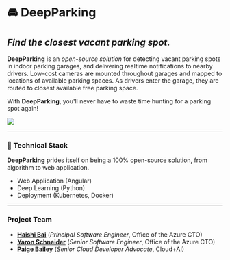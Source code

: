 # 🚘 DeepParking
## _Find the closest vacant parking spot._

**DeepParking** is an _open-source solution_ for detecting vacant parking spots in indoor parking garages, and delivering realtime notifications to nearby drivers. Low-cost cameras are mounted throughout garages and mapped to locations of available parking spaces. As drivers enter the garage, they are routed to closest available free parking space.

With **DeepParking**, you'll never have to waste time hunting for a parking spot again!

![](https://github.com/DeepParking/DeepParking/blob/master/img/garage_directions.jpg)

---------------------------

### 📖 Technical Stack

**DeepParking** prides itself on being a 100% open-source solution, from algorithm to web application.

* Web Application (Angular)
* Deep Learning (Python)
* Deployment (Kubernetes, Docker)

----------------------------
### Project Team

* [**Haishi Bai**](https://twitter.com/HaishiBai2010) (_Principal Software Engineer_, Office of the Azure CTO)
* [**Yaron Schneider**]() (_Senior Software Engineer_, Office of the Azure CTO)
* [**Paige Bailey**](https://twitter.com/dynamicwebpaige) (_Senior Cloud Developer Advocate_, Cloud+AI)
